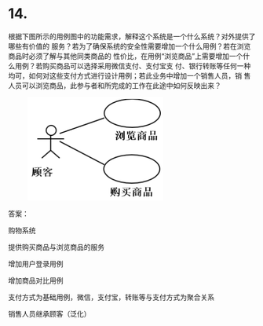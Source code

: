 # 14.

根据下图所示的用例图中的功能需求，解释这个系统是一个什么系统？对外提供了哪些有价值的 服务？若为了确保系统的安全性需要增加一个什么用例？若在浏览商品时必须了解与其他同类商品的 性价比，在用例“浏览商品”上需要增加一个什么用例？若购买商品可以选择采用微信支付、支付宝支 付、银行转账等任何一种均可，如何对这些支付方式进行设计用例；若此业务中增加一个销售人员，销 售人员可以浏览商品，此参与者和所完成的工作在此途中如何反映出来？

<figure><img src="../.gitbook/assets/image (16).png" alt=""><figcaption></figcaption></figure>

答案：

购物系统

提供购买商品与浏览商品的服务

增加用户登录用例

增加商品对比用例

支付方式为基础用例，微信，支付宝，转账等与支付方式为聚合关系

销售人员继承顾客（泛化）
